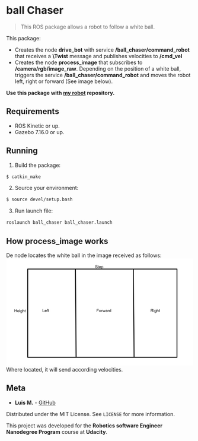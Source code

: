 # ball Chaser

> This ROS package allows a robot to follow a white ball.

This package:
* Creates the node **drive_bot** with service **/ball_chaser/command_robot** that receives a **\Twist** message and publishes velocities to **/cmd_vel**
* Creates the node **process_image** that subscribes to **/camera/rgb/image_raw**. Depending on the position of a white ball, triggers the service **/ball_chaser/command_robot** and moves the robot left, right or forward (See image below). 

**Use this package with [my robot](https://github.com/lemontyc/my_robot) repository.**


## Requirements

* ROS Kinetic or up.
* Gazebo 7.16.0 or up.


## Running

1. Build the package:
```sh
$ catkin_make
```
2. Source your environment:
```sh
$ source devel/setup.bash
```
3. Run launch file:
```sh
roslaunch ball_chaser ball_chaser.launch
```
## How process_image works

De node locates the white ball in the image received as follows:
![camera](images/camera.png)
Where located, it will send according velocities.


## Meta

* **Luis M.**           - [GitHub](https://github.com/lemontyc)

Distributed under the MIT License. See ``LICENSE`` for more information.

This project was developed for the **Robotics software Engineer Nanodegree Program** course at **Udacity**.